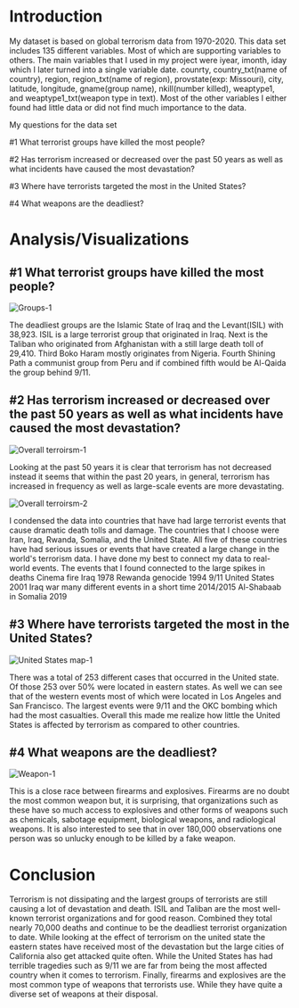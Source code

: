 # Introduction

My dataset is based on global terrorism data from 1970-2020. This data set includes 135 different variables. Most of which are supporting variables to others. The main variables that I used in my project were iyear, imonth, iday which I later turned into a single variable date. counrty, country_txt(name of country), region, region_txt(name of region), provstate(exp: Missouri), city, latitude, longitude, gname(group name), nkill(number killed), weaptype1, and  weaptype1_txt(weapon type in text). Most of the other variables I either found had little data or did not find much importance to the data.

My questions for the data set

#1 What terrorist groups have killed the most people?

#2 Has terrorism increased or decreased over the past 50 years as well as what incidents have caused the most devastation?

#3 Where have terrorists targeted the most in the United States?

#4 What weapons are the deadliest?

# Analysis/Visualizations

## #1 What terrorist groups have killed the most people?


![Groups-1](https://user-images.githubusercontent.com/95449976/206513925-3edb5363-ab0a-4b0c-9388-93cf06ac9104.png)


The deadliest groups are the Islamic State of Iraq and the Levant(ISIL) with 38,923. ISIL is a large terrorist group that originated in Iraq. Next is the Taliban who originated from Afghanistan with a still large death toll of 29,410. Third Boko Haram mostly originates from Nigeria. Fourth Shining Path a communist group from Peru and if combined fifth would be Al-Qaida the group behind 9/11.


## #2 Has terrorism increased or decreased over the past 50 years as well as what incidents have caused the most devastation?


![Overall terroirsm-1](https://user-images.githubusercontent.com/95449976/206345605-348bf63d-14ca-4470-904e-c9b857395367.png)


Looking at the past 50 years it is clear that terrorism has not decreased instead it seems that within the past 20 years, in general, terrorism has increased in frequency as well as large-scale events are more devastating.


![Overall terroirsm-2](https://user-images.githubusercontent.com/95449976/206345663-b1c3446e-49e8-4049-b198-64069345ac7b.png)


I condensed the data into countries that have had large terrorist events that cause dramatic death tolls and damage. The countries that I choose were Iran, Iraq, Rwanda, Somalia, and the United State. All five of these countries have had serious issues or events that have created a large change in the world's terrorism data. I have done my best to connect my data to real-world events. 
The events that I found connected to the large spikes in deaths
Cinema fire Iraq 1978
Rewanda genocide 1994
9/11 United States 2001
Iraq war many different events in a short time 2014/2015
Al-Shabaab in Somalia 2019


## #3 Where have terrorists targeted the most in the United States?


![United States map-1](https://user-images.githubusercontent.com/95449976/206514095-8e026d25-e61d-4008-bb4b-38e1bcbff0c5.png)


There was a total of 253 different cases that occurred in the United state. Of those 253 over 50% were located in eastern states. As well we can see that of the western events most of which were located in Los Angeles and San Francisco. The largest events were 9/11 and the OKC bombing which had the most casualties. Overall this made me realize how little the United States is affected by terrorism as compared to other countries.


## #4 What weapons are the deadliest?


![Weapon-1](https://user-images.githubusercontent.com/95449976/206514150-8b6818a2-5d80-4d1f-a725-1ceb97e529ab.png)


This is a close race between firearms and explosives. Firearms are no doubt the most common weapon but, it is surprising, that organizations such as these have so much access to explosives and other forms of weapons such as chemicals, sabotage equipment, biological weapons, and radiological weapons. It is also interested to see that in over 180,000 observations one person was so unlucky enough to be killed by a fake weapon.


# Conclusion

Terrorism is not dissipating and the largest groups of terrorists are still causing a lot of devastation and death.  ISIL and Taliban are the most well-known terrorist organizations and for good reason. Combined they total nearly 70,000 deaths and continue to be the deadliest terrorist organization to date. While looking at the effect of terrorism on the united state the eastern states have received most of the devastation but the large cities of California also get attacked quite often. While the United States has had terrible tragedies such as 9/11 we are far from being the most affected country when it comes to terrorism. Finally, firearms and explosives are the most common type of weapons that terrorists use. While they have quite a diverse set of weapons at their disposal.

